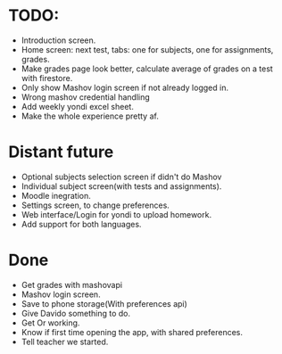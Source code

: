 # TODO:

* Introduction screen.
* Home screen: next test, tabs: one for subjects, one for assignments, grades.
* Make grades page look better, calculate average of grades on a test with firestore.
* Only show Mashov login screen if not already logged in.
* Wrong mashov credential handling
* Add weekly yondi excel sheet.
* Make the whole experience pretty af.

# Distant future

* Optional subjects selection screen if didn't do Mashov
* Individual subject screen(with tests and assignments).
* Moodle inegration. 
* Settings screen, to change preferences.
* Web interface/Login for yondi to upload homework.
* Add support for both languages.

# Done

* Get grades with mashovapi
* Mashov login screen.
* Save to phone storage(With preferences api)
* Give Davido something to do.
* Get Or working.
* Know if first time opening the app, with shared preferences.
* Tell teacher we started.
